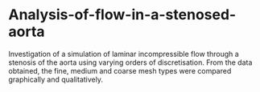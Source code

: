 # Analysis-of-flow-in-a-stenosed-aorta
Investigation of a simulation of laminar incompressible flow through a stenosis of the aorta using varying orders of discretisation. From the data obtained, the fine, medium and coarse mesh types were compared graphically and qualitatively.
